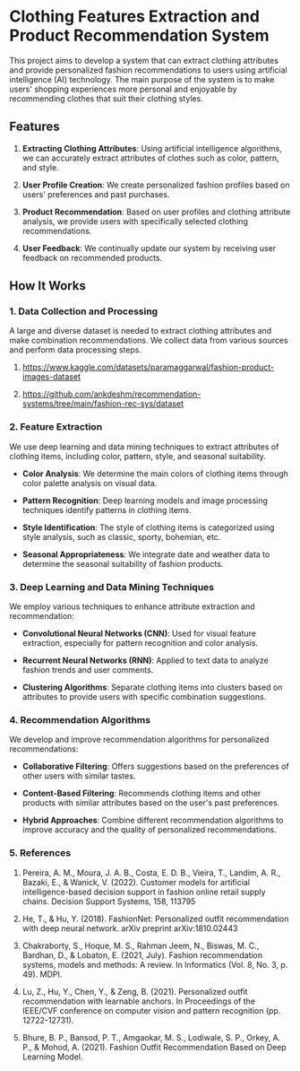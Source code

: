 # Clothing Features Extraction and Product Recommendation System

This project aims to develop a system that can extract clothing attributes and provide personalized fashion recommendations to users using artificial intelligence (AI) technology. The main purpose of the system is to make users' shopping experiences more personal and enjoyable by recommending clothes that suit their clothing styles.

## Features

1. **Extracting Clothing Attributes**: Using artificial intelligence algorithms, we can accurately extract attributes of clothes such as color, pattern, and style.

2. **User Profile Creation**: We create personalized fashion profiles based on users' preferences and past purchases.

3. **Product Recommendation**: Based on user profiles and clothing attribute analysis, we provide users with specifically selected clothing recommendations.

4. **User Feedback**: We continually update our system by receiving user feedback on recommended products.

## How It Works

### 1. Data Collection and Processing

A large and diverse dataset is needed to extract clothing attributes and make combination recommendations. We collect data from various sources and perform data processing steps.

1. https://www.kaggle.com/datasets/paramaggarwal/fashion-product-images-dataset

2. https://github.com/ankdeshm/recommendation-systems/tree/main/fashion-rec-sys/dataset

### 2. Feature Extraction

We use deep learning and data mining techniques to extract attributes of clothing items, including color, pattern, style, and seasonal suitability.

- **Color Analysis**: We determine the main colors of clothing items through color palette analysis on visual data.

- **Pattern Recognition**: Deep learning models and image processing techniques identify patterns in clothing items.

- **Style Identification**: The style of clothing items is categorized using style analysis, such as classic, sporty, bohemian, etc.

- **Seasonal Appropriateness**: We integrate date and weather data to determine the seasonal suitability of fashion products.

### 3. Deep Learning and Data Mining Techniques

We employ various techniques to enhance attribute extraction and recommendation:

- **Convolutional Neural Networks (CNN)**: Used for visual feature extraction, especially for pattern recognition and color analysis.

- **Recurrent Neural Networks (RNN)**: Applied to text data to analyze fashion trends and user comments.

- **Clustering Algorithms**: Separate clothing items into clusters based on attributes to provide users with specific combination suggestions.

### 4. Recommendation Algorithms

We develop and improve recommendation algorithms for personalized recommendations:

- **Collaborative Filtering**: Offers suggestions based on the preferences of other users with similar tastes.

- **Content-Based Filtering**: Recommends clothing items and other products with similar attributes based on the user's past preferences.

- **Hybrid Approaches**: Combine different recommendation algorithms to improve accuracy and the quality of personalized recommendations.

### 5. References

1. Pereira, A. M., Moura, J. A. B., Costa, E. D. B., Vieira, T., Landim, A. R., Bazaki, E., & Wanick, V. (2022). Customer models for artificial intelligence-based decision support in fashion online retail supply chains. Decision Support Systems, 158, 113795

2. He, T., & Hu, Y. (2018). FashionNet: Personalized outfit recommendation with deep neural network. arXiv preprint arXiv:1810.02443

3. Chakraborty, S., Hoque, M. S., Rahman Jeem, N., Biswas, M. C., Bardhan, D., & Lobaton, E. (2021, July). Fashion recommendation systems, models and methods: A review. In Informatics (Vol. 8, No. 3, p. 49). MDPI.

4. Lu, Z., Hu, Y., Chen, Y., & Zeng, B. (2021). Personalized outfit recommendation with learnable anchors. In Proceedings of the IEEE/CVF conference on computer vision and pattern recognition (pp. 12722-12731).
  
5. Bhure, B. P., Bansod, P. T., Amgaokar, M. S., Lodiwale, S. P., Orkey, A. P., & Mohod, A. (2021). Fashion Outfit Recommendation Based on Deep Learning Model.


